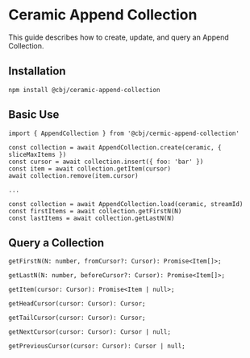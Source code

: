 
  

# Ceramic Append Collection

This guide describes how to create, update, and query an Append Collection.

## Installation

	npm install @cbj/ceramic-append-collection

## Basic Use

	import { AppendCollection } from '@cbj/cermic-append-collection'

	const collection = await AppendCollection.create(ceramic, { sliceMaxItems })
	const cursor = await collection.insert({ foo: 'bar' })
	const item = await collection.getItem(cursor)
	await collection.remove(item.cursor)

	...

	const collection = await AppendCollection.load(ceramic, streamId)
	const firstItems = await collection.getFirstN(N)
	const lastItems = await collection.getLastN(N)

## Query a Collection

	getFirstN(N: number, fromCursor?: Cursor): Promise<Item[]>;

	getLastN(N: number, beforeCursor?: Cursor): Promise<Item[]>;

	getItem(cursor: Cursor): Promise<Item | null>;

	getHeadCursor(cursor: Cursor): Cursor;

	getTailCursor(cursor: Cursor): Cursor;

	getNextCursor(cursor: Cursor): Cursor | null;

	getPreviousCursor(cursor: Cursor): Cursor | null;